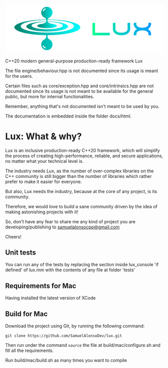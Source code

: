 ![image](https://github.com/SamuelAlonsoDev/lux/blob/master/logo.png)

C++20 modern general-purpose production-ready framework Lux

The file engine/behaviour.hpp is not documented since its usage is meant for the users.

Certain files such as core/exception.hpp and core/intrinsics.hpp are not documented since its usage is not meant to be available for the general public, but more for internal functionalities.

Remember, anything that's not documented isn't meant to be used by you.

The documentation is embedded inside the folder docs/html.

# Lux: What & why?

Lux is an inclusive production-ready C++20 framework, which will simplify the process of creating high-performance, reliable, and secure applications, no matter what your technical level is.


The industry needs Lux, as the number of over-complex libraries on the C++ community is still bigger than the number of libraries which rather prefer to make it easier for everyone.


But also, Lux needs the industry, because at the core of any project, is its community.


Therefore, we would love to build a sane community driven by the idea of making astonishing projects with it!


So, don't have any fear to share me any kind of project you are developing/publishing to samuelalonsocpp@gmail.com


Cheers!

## Unit tests

You can run any of the tests by replacing the section inside lux_console 'if defined' of lux.mm with the contents of any file at folder 'tests'

## Requirements for Mac

Having installed the latest version of XCode

## Build for Mac

Download the project using Git, by running the following command:
```
git clone https://github.com/SamuelAlonsoDev/lux.git
```

Then run under the command ``source`` the file at build/mac/configure.sh and fill all the requirements.

Run build/mac/build.sh as many times you want to compile